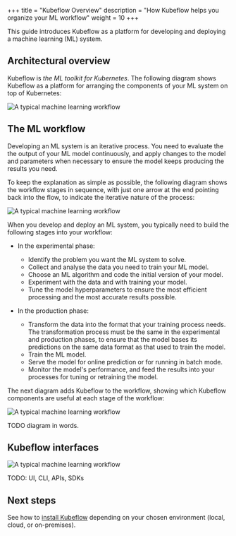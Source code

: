 +++
title = "Kubeflow Overview"
description = "How Kubeflow helps you organize your ML workflow"
weight = 10
+++

<!--
Note for authors: The source of the diagrams is held in Google Slides decks,
in the "Doc diagrams" folder in the public Kubeflow shared drive.
-->

This guide introduces Kubeflow as a platform for developing and deploying a
machine learning (ML) system.

## Architectural overview

Kubeflow is *the ML toolkit for Kubernetes*.
The following diagram shows Kubeflow as a platform for arranging the
components of your ML system on top of Kubernetes:

<img src="/docs/images/kubeflow-overview-platform-diagram.svg" 
  alt="A typical machine learning workflow"
  class="mt-3 mb-3 border border-info rounded">

## The ML workflow

Developing an ML system is an iterative process. You need to evaluate the
the output of your ML model continuously, and apply changes to the model and
parameters when necessary to ensure the model keeps producing the results you
need.

To keep the explanation as simple as possible, the following diagram
shows the workflow stages in sequence, with just one arrow at the end pointing
back into the flow, to indicate the iterative nature of the process:

<img src="/docs/images/kubeflow-overview-workflow-diagram-1.svg" 
  alt="A typical machine learning workflow"
  class="mt-3 mb-3 border border-info rounded">

When you develop and deploy an ML system, you typically need to build the
following stages into your workflow:

* In the experimental phase:

  * Identify the problem you want the ML system to solve.
  * Collect and analyse the data you need to train your ML model.
  * Choose an ML algorithm and code the initial version of your model.
  * Experiment with the data and with training your model.
  * Tune the model hyperparameters to ensure the most efficient processing and the
    most accurate results possible.

* In the production phase:

  * Transform the data into the format that your training process needs. The
    transformation process must be the same in the experimental and production
    phases, to ensure that the model bases its predictions on the same data 
    format as that used to train the model.
  * Train the ML model.
  * Serve the model for online prediction or for running in batch mode.
  * Monitor the model's performance, and feed the results into your processes
    for tuning or retraining the model.

The next diagram adds Kubeflow to the workflow, showing which Kubeflow
components are useful at each stage of the workflow:

<img src="/docs/images/kubeflow-overview-workflow-diagram-2.svg" 
  alt="A typical machine learning workflow"
  class="mt-3 mb-3 border border-info rounded">

TODO diagram in words.

## Kubeflow interfaces

<img src="/docs/images/central-ui.png" 
  alt="A typical machine learning workflow"
  class="mt-3 mb-3 border border-info rounded">

TODO: UI, CLI, APIs, SDKs

## Next steps

See how to [install Kubeflow](/docs/started/getting-started/) depending on
your chosen environment (local, cloud, or on-premises).
